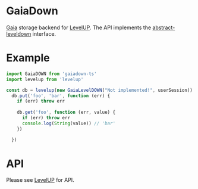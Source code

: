 # GaiaDown

[Gaia](https://github.com/blockstack/gaia) storage backend for [LevelUP](https://github.com/Level/levelup). The API implements the 
[abstract-leveldown](https://github.com/Level/abstract-leveldown) interface. 

# Example

```ts
import GaiaDOWN from 'gaiadown-ts' 
import levelup from 'levelup'

const db = levelup(new GaiaLevelDOWN("Not implemented!", userSession))
  db.put('foo', 'bar', function (err) {
    if (err) throw err
  
    db.get('foo', function (err, value) {
      if (err) throw err
      console.log(String(value)) // 'bar'
    })

  })

```

# API
Please see [LevelUP](https://github.com/Level/levelup) for API. 

